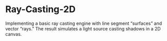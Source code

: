 # Ray-Casting-2D
Implementing a basic ray casting engine with line segment “surfaces” and vector “rays.” The result simulates a light source casting shadows in a 2D canvas.
